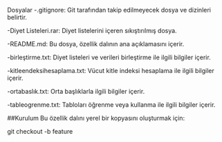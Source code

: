 Dosyalar
-.gitignore: Git tarafından takip edilmeyecek dosya ve dizinleri belirtir.

-Diyet Listeleri.rar: Diyet listelerini içeren sıkıştırılmış dosya.

-README.md: Bu dosya, özellik dalının ana açıklamasını içerir.

-birleştirme.txt: Diyet listeleri ve verileri birleştirme ile ilgili bilgiler içerir.

-kitleendeksihesaplama.txt: Vücut kitle indeksi hesaplama ile ilgili bilgiler içerir.

-ortabaslık.txt: Orta başlıklarla ilgili bilgiler içerir.

-tableogrenme.txt: Tabloları öğrenme veya kullanma ile ilgili bilgiler içerir.


##Kurulum
Bu özellik dalını yerel bir kopyasını oluşturmak için:

git checkout -b feature
